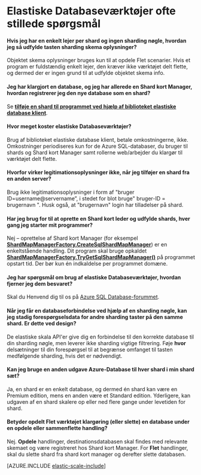 <properties 
    pageTitle="Azure SQL elastiske skala ofte stillede spørgsmål om | Microsoft Azure" 
    description="Ofte stillede spørgsmål om Azure SQL Database elastiske skala." 
    services="sql-database" 
    documentationCenter="" 
    manager="jhubbard" 
    authors="ddove" 
    editor=""/>

<tags 
    ms.service="sql-database" 
    ms.workload="sql-database" 
    ms.tgt_pltfrm="na" 
    ms.devlang="na" 
    ms.topic="article" 
    ms.date="05/03/2016" 
    ms.author="ddove"/>

# <a name="elastic-database-tools-faq"></a>Elastiske Databaseværktøjer ofte stillede spørgsmål 

#### <a name="if-i-have-a-single-tenant-per-shard-and-no-sharding-key-how-do-i-populate-the-sharding-key-for-the-schema-info"></a>Hvis jeg har en enkelt lejer per shard og ingen sharding nøgle, hvordan jeg så udfylde tasten sharding skema oplysninger?

Objektet skema oplysninger bruges kun til at opdele Flet scenarier. Hvis et program er fuldstændig enkelt lejer, den kræver ikke værktøjet delt flette, og dermed der er ingen grund til at udfylde objektet skema info.

#### <a name="ive-provisioned-a-database-and-i-already-have-a-shard-map-manager-how-do-i-register-this-new-database-as-a-shard"></a>Jeg har klargjort en database, og jeg har allerede en Shard kort Manager, hvordan registrerer jeg den nye database som en shard?

Se **[tilføje en shard til programmet ved hjælp af biblioteket elastiske database klient](sql-database-elastic-scale-add-a-shard.md)**. 

#### <a name="how-much-do-elastic-database-tools-cost"></a>Hvor meget koster elastiske Databaseværktøjer?

Brug af biblioteket elastiske database klient, betale omkostningerne, ikke. Omkostninger periodiseres kun for de Azure SQL-databaser, du bruger til shards og Shard kort Manager samt rollerne web/arbejder du klargør til værktøjet delt flette.

#### <a name="why-are-my-credentials-not-working-when-i-add-a-shard-from-a-different-server"></a>Hvorfor virker legitimationsoplysninger ikke, når jeg tilføjer en shard fra en anden server?
Brug ikke legitimationsoplysninger i form af "bruger ID=username@servername”, i stedet for blot bruge" bruger-ID = brugernavn ".  Husk også, at "brugernavn" login har tilladelser på shard.

#### <a name="do-i-need-to-create-a-shard-map-manager-and-populate-shards-every-time-i-start-my-applications"></a>Har jeg brug for til at oprette en Shard kort leder og udfylde shards, hver gang jeg starter mit programmer?

Nej – oprettelse af Shard kort Manager (for eksempel **[ShardMapManagerFactory.CreateSqlShardMapManager](http://msdn.microsoft.com/library/azure/microsoft.azure.sqldatabase.elasticscale.shardmanagement.shardmapmanagerfactory.createsqlshardmapmanager.aspx)**) er en enkeltstående handling.  Dit program skal bruge opkaldet **[ShardMapManagerFactory.TryGetSqlShardMapManager()](http://msdn.microsoft.com/library/azure/microsoft.azure.sqldatabase.elasticscale.shardmanagement.shardmapmanagerfactory.trygetsqlshardmapmanager.aspx)** på programmet opstart tid.  Der bør kun én indkaldelse per programmet domæne.

#### <a name="i-have-questions-about-using-elastic-database-tools-how-do-i-get-them-answered"></a>Jeg har spørgsmål om brug af elastiske Databaseværktøjer, hvordan fjerner jeg dem besvaret? 

Skal du Henvend dig til os på [Azure SQL Database-forummet](https://social.msdn.microsoft.com/forums/azure/home?forum=ssdsgetstarted).

#### <a name="when-i-get-a-database-connection-using-a-sharding-key-i-can-still-query-data-for-other-sharding-keys-on-the-same-shard--is-this-by-design"></a>Når jeg får en databaseforbindelse ved hjælp af en sharding nøgle, kan jeg stadig forespørgselsdata for andre sharding taster på den samme shard.  Er dette ved design?

De elastiske skala API'er give dig en forbindelse til den korrekte database til din sharding nøgle, men leverer ikke sharding vigtige filtrering.  Føje **hvor** delsætninger til din forespørgsel til at begrænse omfanget til tasten medfølgende sharding, hvis det er nødvendigt.

#### <a name="can-i-use-a-different-azure-database-edition-for-each-shard-in-my-shard-set"></a>Kan jeg bruge en anden udgave Azure-Database til hver shard i min shard sæt?

Ja, en shard er en enkelt database, og dermed én shard kan være en Premium edition, mens en anden være et Standard edition. Yderligere, kan udgaven af en shard skalere op eller ned flere gange under levetiden for shard.

#### <a name="does-the-split-merge-tool-provision-or-delete-a-database-during-a-split-or-merge-operation"></a>Betyder opdelt Flet værktøjet klargøring (eller slette) en database under en opdele eller sammenflette handling? 

Nej. **Opdele** handlinger, destinationsdatabasen skal findes med relevante skemaet og være registreret hos Shard kort Manager.  For **Flet** handlinger, skal du slette shard fra shard kort manager og derefter slette databasen.

[AZURE.INCLUDE [elastic-scale-include](../../includes/elastic-scale-include.md)]
 